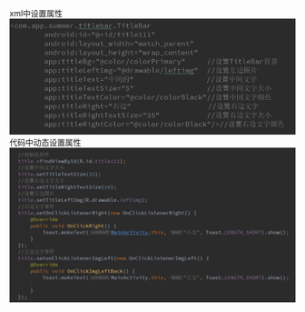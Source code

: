 xml中设置属性
![image](https://github.com/Summe6768/JingweiKu/blob/master/images/xml%E5%B8%83%E5%B1%80.jpg)
代码中动态设置属性
![image](https://github.com/Summe6768/JingweiKu/blob/master/images/%E5%8A%A8%E6%80%81%E8%AE%BE%E7%BD%AE%E5%B1%9E%E6%80%A7.jpg)
